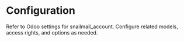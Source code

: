 # Configuration

Refer to Odoo settings for snailmail_account. Configure related models, access rights, and options as needed.
